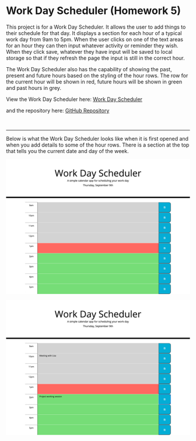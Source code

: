 # Work Day Scheduler (Homework 5)

This project is for a Work Day Scheduler. It allows the user to add things to their schedule for that day. It displays a section for each hour of a typical work day from 9am to 5pm. When the user clicks on one of the text areas for an hour they can then input whatever activity or reminder they wish. When they click save, whatever they have input will be saved to local storage so that if they refresh the page the input is still in the correct hour.

The Work Day Scheduler also has the capability of showing the past, present and future hours based on the styling of the hour rows. The row for the current hour will be shown in red, future hours will be shown in green and past hours in grey. 

View the Work Day Scheduler here:
[Work Day Scheduler](https://kmwine02.github.io/homework05/)

and the repository here:
[GitHub Repository](https://github.com/kmwine02/homework05) 

<br>

--------


Below is what the Work Day Scheduler looks like when it is first opened and when you add details to some of the hour rows. There is a section at the top that tells you the current date and day of the week.

![Screen capture of the Work Day Scheduler](./Assets/images/planner-2.png)

![Screen capture of the Work Day Scheduler with some details](./Assets/images/planner-3.png)


